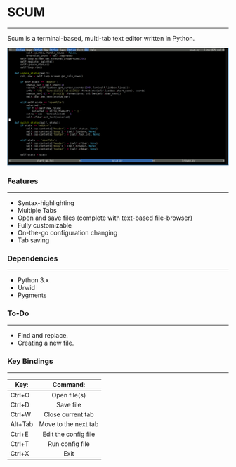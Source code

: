 # SCUM
------------
Scum is a terminal-based, multi-tab text editor written in Python.

![](https://github.com/CCareaga/scum/blob/master/docs/screenshot.png?raw=true "Scum in Gnome-Terminal")

### Features
------------
  - Syntax-highlighting
  - Multiple Tabs
  - Open and save files (complete with text-based file-browser)
  - Fully customizable
  - On-the-go configuration changing
  - Tab saving

### Dependencies
------------
 - Python 3.x
 - Urwid
 - Pygments

### To-Do
------------
- Find and replace.
- Creating a new file.

### Key Bindings
------------
| Key:    | Command:              |
| ------- |:---------------------:|
| Ctrl+O  | Open file(s)          |
| Ctrl+D  | Save file             |
| Ctrl+W  | Close current tab     |
| Alt+Tab | Move to the next tab  |
| Ctrl+E  | Edit the config file  |
| Ctrl+T  | Run config file       |
| Ctrl+X  | Exit                  |
